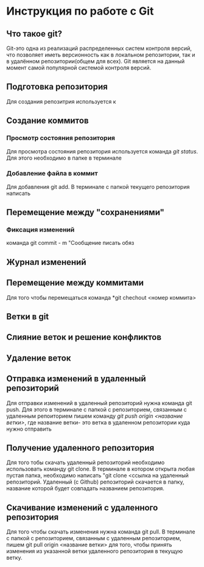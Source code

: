 # Инструкция по работе с Git 

## Что такое git?
Git-это одна из реализаций распределенных систем контроля версий, что позволяет иметь версионность как в локальном репозитории, так и в удалённом репозитории(общем для всех). Git является на данный момент самой популярной системой контроля версий.

## Подготовка репозитория

Для создания репозитрия используется к

## Создание коммитов


### Просмотр состояния репозитория
Для просмотра состояния репозитория используется команда *git status*. Для этого необходимо в папке в терминале
### Добавление файла в коммит
Для добавления git add. В терминале с папкой текущего репозитория написать
## Перемещение между "сохранениями"
### Фиксация изменений
команда git commit - m "Сообщение писать обяз

## Журнал изменений



## Перемещение между коммитами
Для того чтобы перемещаться команда *git chechout <номер коммита>
## Ветки в git

## Слияние веток и решение конфликтов

## Удаление веток


## Отправка изменений в удаленный репозиторий
Для отправки изменений в удаленный репозиторий нужна команда git push. Для этого в терминале с папкой с репозиторием, связанным с удаленным репоиторием пишем команду *git push origin <название ветки>*, где название ветки- это ветка в удаленном репозитории куда нужно отправить
## Получение удаленного репозитория
Для того тобы скачать удаленный репозиторий необходимо использовать команду git clone. В терминале в котором открыта любая пустая папка, необходимо написать "git clone <ссылка на удаленный репозиторий. Удаленный (с Github) репозиторий скачается в папку, название которой будет совпадать названием репозитория.

## Скачивание  изменений с  удаленного репозитория
Для того чтобы скачать изменения нужна команда git pull. В терминале с папкой с репозиторием, связанным с удаленным репозиторием, пишем git pull origin <название ветки> для того, чтобы принять изменения из указанной ветки удаленного репозитория в текущую ветку.
